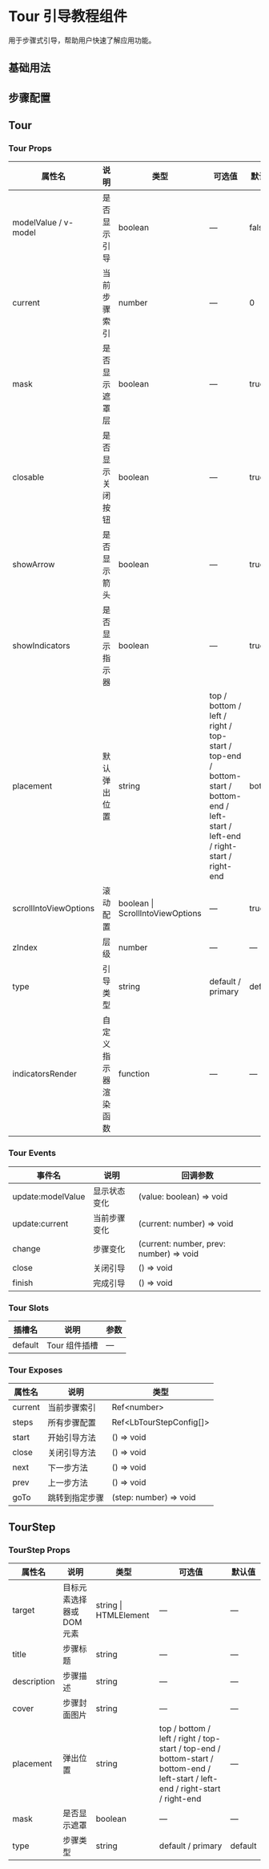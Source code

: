 # Tour 引导教程组件

用于步骤式引导，帮助用户快速了解应用功能。

## 基础用法

<preview path="./demos/BasicUsage.vue" />

## 步骤配置

<preview path="./demos/StepConfiguration.vue" />

## Tour
### Tour Props

| 属性名 | 说明 | 类型 | 可选值 | 默认值 |
| ------ | ---- | ---- | ------ | ------ |
| modelValue / v-model | 是否显示引导 | boolean | — | false |
| current | 当前步骤索引 | number | — | 0 |
| mask | 是否显示遮罩层 | boolean | — | true |
| closable | 是否显示关闭按钮 | boolean | — | true |
| showArrow | 是否显示箭头 | boolean | — | true |
| showIndicators | 是否显示指示器 | boolean | — | true |
| placement | 默认弹出位置 | string | top / bottom / left / right / top-start / top-end / bottom-start / bottom-end / left-start / left-end / right-start / right-end | bottom |
| scrollIntoViewOptions | 滚动配置 | boolean \| ScrollIntoViewOptions | — | true |
| zIndex | 层级 | number | — | — |
| type | 引导类型 | string | default / primary | default |
| indicatorsRender | 自定义指示器渲染函数 | function | — | — |

### Tour Events

| 事件名 | 说明 | 回调参数 |
| ------ | ---- | -------- |
| update:modelValue | 显示状态变化 | (value: boolean) => void |
| update:current | 当前步骤变化 | (current: number) => void |
| change | 步骤变化 | (current: number, prev: number) => void |
| close | 关闭引导 | () => void  |
| finish | 完成引导 | () => void |

### Tour Slots

| 插槽名 | 说明 | 参数 |
| ------ | ---- | ---- |
| default | Tour 组件插槽 | — |

### Tour Exposes

| 属性名 | 说明 | 类型 |
| ------ | ---- | -------- |
| current | 当前步骤索引 | Ref<number\> |
| steps | 所有步骤配置 | Ref<LbTourStepConfig[]\> |
| start | 开始引导方法 | () => void |
| close | 关闭引导方法 | () => void  |
| next | 下一步方法 | () => void  |
| prev | 上一步方法 | () => void  |
| goTo | 跳转到指定步骤 | (step: number) => void |

## TourStep

### TourStep Props

| 属性名 | 说明 | 类型 | 可选值 | 默认值 |
| ------ | ---- | ---- | ------ | ------ |
| target | 目标元素选择器或DOM元素 | string \| HTMLElement | — | — |
| title | 步骤标题 | string | — | — |
| description | 步骤描述 | string | — | — |
| cover | 步骤封面图片 | string | — | — |
| placement | 弹出位置 | string | top / bottom / left / right / top-start / top-end / bottom-start / bottom-end / left-start / left-end / right-start / right-end | — |
| mask | 是否显示遮罩 | boolean | — | — |
| type | 步骤类型 | string | default / primary | default |